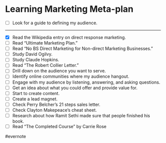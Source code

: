 # Learning Marketing Meta-plan

- [ ] Look for a guide to defining my audience.

---

- [x] Read the Wikipedia entry on direct response marketing.
- [ ] Read “Ultimate Marketing Plan.”
- [ ] Read “No BS Direct Marketing for Non-direct Marketing Businesses.”
- [ ] Study David Ogilvy.
- [ ] Study Claude Hopkins.
- [ ] Read “The Robert Collier Letter.”
- [ ] Drill down on the audience you want to serve.
- [ ] Identify online communities where my audience hangout.
- [ ] Engage with my audience by listening, answering, and asking questions.
- [ ] Get an idea about what you could offer and provide value for.
- [ ] Start to create content.
- [ ] Create a lead magnet.
- [ ] Check Perry Belcher’s 21 steps sales letter.
- [ ] Check Clayton Makepeace’s cheat sheet.
- [ ] Research about how Ramit Sethi made sure that people finished his book.
- [ ] Read “The Completed Course” by Carrie Rose

\#evernote

